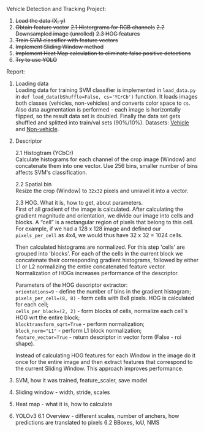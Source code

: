 Vehicle Detection and Tracking Project:

1. ~~Load the data (X, y)~~
2. ~~Obtain feature vector~~
    ~~2.1 Historgrams for RGB channels~~
    ~~2.2 Downsampled image (unrolled)~~
    ~~2.3 HOG features~~
3. ~~Train SVM classifier with feature vectors~~
4. ~~Implement Sliding Window method~~
5. ~~Implement Heat Map calculation to eliminate false positive detections~~
6. ~~Try to use YOLO~~

Report:
1. Loading data  
Loading data for training SVM classifier is implemented in `load_data.py` in `def load_data(bShuffle=False, cs='YCrCb')` function. It loads images both classes (vehicles, non-vehicles) and converts color space to `cs`. Also data augmentation is performed - each image is horizontally flipped, so the result data set is doubled. Finally the data set gets shuffled and splitted into train/val sets (90%/10%).
Datasets: <a href="https://s3.amazonaws.com/udacity-sdc/Vehicle_Tracking/vehicles.zip">Vehicle</a> and <a href="https://s3.amazonaws.com/udacity-sdc/Vehicle_Tracking/non-vehicles.zip">Non-vehicle</a>.  

2. Descriptor  

    2.1 Histogtram (YCbCr)  
    Calculate histograms for each channel of the crop image (Window) and concatenate them into one vector. Use 256 bins,
    smaller number of bins affects SVM's classification.  
    
    2.2 Spatial bin  
    Resize the crop (Window) to `32x32` pixels and unravel it into a vector.  
    
    2.3 HOG. What it is, how to get, about parameters.  
    First of all gradient of the image is calculated. After calculating the gradient magnitude and orientation, we divide our
    image into cells and blocks.
    A “cell” is a rectangular region of pixels that belong to this cell. For example, if we had a 128 x 128 image and defined 
    our `pixels_per_cell` as 4x4, we would thus have 32 x 32 = 1024 cells.
     
    Then calculated histograms are normalized. For this step 'cells' are grouped into 'blocks'.	For each of the cells in the 
    current block we concatenate their corresponding gradient histograms, followed by either L1 or L2 normalizing the entire 
    concatenated feature vector. Normalization of HOGs increases performance of the descriptor.
    
    Parameters of the HOG descriptor extractor:  
    `orientations=9` - define the number of bins in the gradient histogram;  
    `pixels_per_cell=(8, 8)` - form cells with 8x8 pixels. HOG is calculated for each cell;  
    `cells_per_block=(2, 2)` - form blocks of cells, normalize each cell's HOG wrt the entire block;  
    `blocktransform_sqrt=True` - perform normalization;  
    `block_norm="L1"` -  perform L1 block normalization;  
    `feature_vector=True` - return descriptor in vector form (False - roi shape).  

    Instead of calculating HOG features for each Window in the image do it once for the entire image and then extract 
    features that correspond to the current Sliding Window. This approach improves performance.  

3. SVM, how it was trained, feature_scaler, save model
4. Sliding window - width, stride, scales
5. Heat map - what it is, how to calculate
6. YOLOv3
    6.1 Overview - different scales, number of anchers, how predictions are translated to pixels
    6.2 BBoxes, IoU, NMS
